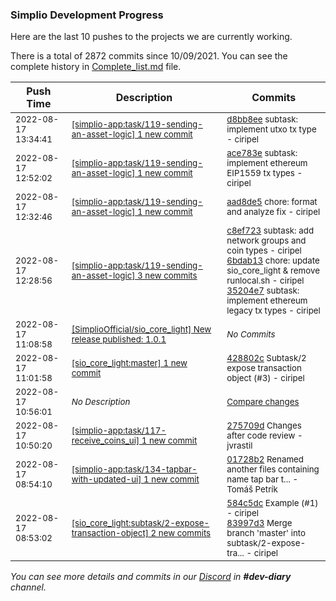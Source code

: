 
### Simplio Development Progress

Here are the last 10 pushes to the projects we are currently working.

There is a total of 2872 commits since 10/09/2021. You can see the complete history in
 [Complete_list.md](Complete_list.md) file.

| Push Time | Description | Commits |
| --- | --- | --- |
| <sub>2022-08-17 13:34:41</sub> | <sub>[[simplio-app:task/119\-sending\-an\-asset\-logic] 1 new commit](https://github.com/SimplioOfficial/simplio-app/commit/d8bb8ee13406a2a467e92e6b76b72225a0ef6be8)</sub> | <sub>[d8bb8ee](https://github.com/SimplioOfficial/simplio-app/commit/d8bb8ee13406a2a467e92e6b76b72225a0ef6be8) subtask: implement utxo tx type - ciripel</sub> |
| <sub>2022-08-17 12:52:02</sub> | <sub>[[simplio-app:task/119\-sending\-an\-asset\-logic] 1 new commit](https://github.com/SimplioOfficial/simplio-app/commit/ace783e3e5c80153a29743e2760c78cbbc3354d3)</sub> | <sub>[ace783e](https://github.com/SimplioOfficial/simplio-app/commit/ace783e3e5c80153a29743e2760c78cbbc3354d3) subtask: implement ethereum EIP1559 tx types - ciripel</sub> |
| <sub>2022-08-17 12:32:46</sub> | <sub>[[simplio-app:task/119\-sending\-an\-asset\-logic] 1 new commit](https://github.com/SimplioOfficial/simplio-app/commit/aad8de5b5c5e19d054c9ab7a21c3939666260e73)</sub> | <sub>[aad8de5](https://github.com/SimplioOfficial/simplio-app/commit/aad8de5b5c5e19d054c9ab7a21c3939666260e73) chore: format and analyze fix - ciripel</sub> |
| <sub>2022-08-17 12:28:56</sub> | <sub>[[simplio-app:task/119\-sending\-an\-asset\-logic] 3 new commits](https://github.com/SimplioOfficial/simplio-app/compare/43914939ca6f...35204e7fff92)</sub> | <sub>[c8ef723](https://github.com/SimplioOfficial/simplio-app/commit/c8ef723995212bd5d56e2541146dcdc8bc8a430e) subtask: add network groups and coin types - ciripel<br>[6bdab13](https://github.com/SimplioOfficial/simplio-app/commit/6bdab139be53d5e4ef47204267e2618fe08b5d6b) chore: update sio_core_light & remove runlocal.sh - ciripel<br>[35204e7](https://github.com/SimplioOfficial/simplio-app/commit/35204e7fff9295a86f7e1aec23bc0e1005254419) subtask: implement ethereum legacy tx types - ciripel</sub> |
| <sub>2022-08-17 11:08:58</sub> | <sub>[[SimplioOfficial/sio_core_light] New release published: 1\.0\.1](https://github.com/SimplioOfficial/sio_core_light/releases/tag/1.0.1)</sub> | <sub>_No Commits_</sub> |
| <sub>2022-08-17 11:01:58</sub> | <sub>[[sio_core_light:master] 1 new commit](https://github.com/SimplioOfficial/sio_core_light/commit/428802ca6ae80e9d75cff6b119fdb89bb7e21d0f)</sub> | <sub>[428802c](https://github.com/SimplioOfficial/sio_core_light/commit/428802ca6ae80e9d75cff6b119fdb89bb7e21d0f) Subtask/2 expose transaction object (#3) - ciripel</sub> |
| <sub>2022-08-17 10:56:01</sub> | <sub>_No Description_</sub> | <sub>[Compare changes](https://github.com/SimplioOfficial/simplio-app/compare/275709dd9972...aa74d2e69b05)</sub> |
| <sub>2022-08-17 10:50:20</sub> | <sub>[[simplio-app:task/117\-receive\_coins\_ui] 1 new commit](https://github.com/SimplioOfficial/simplio-app/commit/275709dd99723ee399e21b2b53b9424f334a4037)</sub> | <sub>[275709d](https://github.com/SimplioOfficial/simplio-app/commit/275709dd99723ee399e21b2b53b9424f334a4037) Changes after code review - jvrastil</sub> |
| <sub>2022-08-17 08:54:10</sub> | <sub>[[simplio-app:task/134\-tapbar\-with\-updated\-ui] 1 new commit](https://github.com/SimplioOfficial/simplio-app/commit/01728b280092bed6e2d0136f70caea0fd7da106b)</sub> | <sub>[01728b2](https://github.com/SimplioOfficial/simplio-app/commit/01728b280092bed6e2d0136f70caea0fd7da106b) Renamed another files containing name tap bar t... - Tomáš Petrík</sub> |
| <sub>2022-08-17 08:53:02</sub> | <sub>[[sio_core_light:subtask/2\-expose\-transaction\-object] 2 new commits](https://github.com/SimplioOfficial/sio_core_light/compare/360d72146197...83997d3bb32e)</sub> | <sub>[584c5dc](https://github.com/SimplioOfficial/sio_core_light/commit/584c5dc82aefaca3e8981a344a364f5f31488c97) Example (#1) - ciripel<br>[83997d3](https://github.com/SimplioOfficial/sio_core_light/commit/83997d3bb32eba8ab195483aef5eb0094e2841d7) Merge branch 'master' into subtask/2-expose-tra... - ciripel</sub> |

_You can see more details and commits in our [Discord](https://discord.gg/aKhjuwZmdP) in **#dev-diary** channel._
